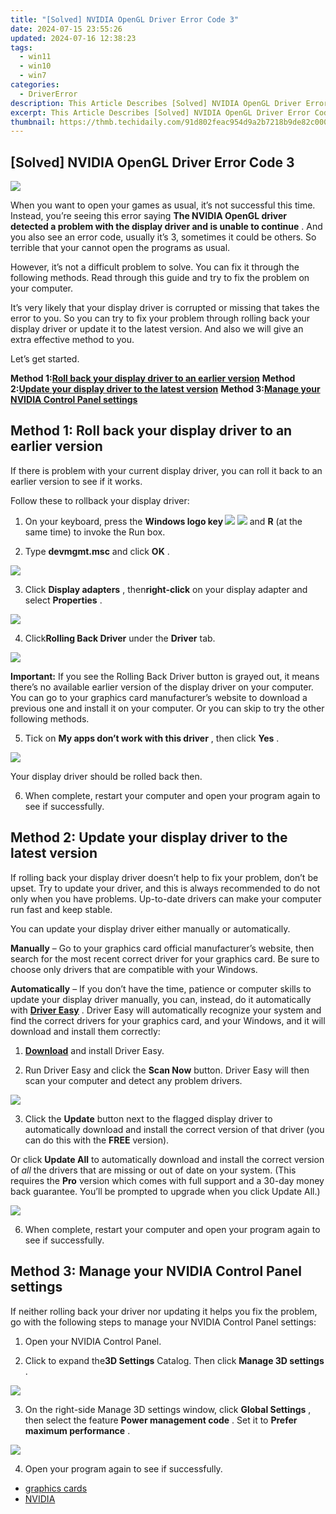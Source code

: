 ```yaml
---
title: "[Solved] NVIDIA OpenGL Driver Error Code 3"
date: 2024-07-15 23:55:26
updated: 2024-07-16 12:38:23
tags:
  - win11
  - win10
  - win7
categories:
  - DriverError
description: This Article Describes [Solved] NVIDIA OpenGL Driver Error Code 3
excerpt: This Article Describes [Solved] NVIDIA OpenGL Driver Error Code 3
thumbnail: https://thmb.techidaily.com/91d802feac954d9a2b7218b9de82c000f339447018e6cb53073b6a41a90f92e5.jpg
---
```


## [Solved] NVIDIA OpenGL Driver Error Code 3

![](https://images.drivereasy.com/wp-content/uploads/2017/11/img_5a18c9b41dbf5.png)

 When you want to open your games as usual, it’s not successful this time. Instead, you’re seeing this error saying **The NVIDIA OpenGL driver detected a problem with the display driver and is unable to continue** . And you also see an error code, usually it’s 3, sometimes it could be others. So terrible that your cannot open the programs as usual.

 However, it’s not a difficult problem to solve. You can fix it through the following methods. Read through this guide and try to fix the problem on your computer.

 It’s very likely that your display driver is corrupted or missing that takes the error to you. So you can try to fix your problem through rolling back your display driver or update it to the latest version. And also we will give an extra effective method to you.

Let’s get started.

 **Method 1:[Roll back your display driver to an earlier version](https://tinyland.pxf.io/org4ra)**
 **Method 2:[Update your display driver to the latest version](https://pish-posh-baby.sjv.io/g1jg15)**
 **Method 3:[Manage your NVIDIA Control Panel settings](https://coinrule.sjv.io/rqzonv)**

## Method 1: Roll back your display driver to an earlier version

 If there is problem with your current display driver, you can roll it back to an earlier version to see if it works.

Follow these to rollback your display driver:

 1) On your keyboard, press the   **Windows logo key ![](https://images.drivereasy.com/wp-content/uploads/2017/11/win-key-6.png) ![](https://images.drivereasy.com/wp-content/uploads/2017/11/win-key-5.png)**  and **R**  (at the same time) to invoke the Run box.

 2) Type **devmgmt.msc**  and click **OK** .

![](https://images.drivereasy.com/wp-content/uploads/2017/11/img_5a164dca2109f.png)

 3) Click **Display adapters** , then**right-click** on your display adapter and select **Properties** .

![](https://images.drivereasy.com/wp-content/uploads/2017/11/img_5a0e895a96c2e.jpg)

 4) Click**Rolling Back Driver** under the **Driver**  tab.

![](https://images.drivereasy.com/wp-content/uploads/2017/11/img_5a0e85aabc9ac.png)

**Important:**  If you see the Rolling Back Driver button is grayed out, it means there’s no available earlier version of the display driver on your computer. You can go to your graphics card manufacturer’s website to download a previous one and install it on your computer. Or you can skip to try the other following methods.

 5) Tick on **My apps don’t work with this driver** , then click **Yes** .

![](https://images.drivereasy.com/wp-content/uploads/2017/11/img_5a18dc5853a92.png)

Your display driver should be rolled back then.

 6) When complete, restart your computer and open your program again to see if successfully.

## Method 2: Update your display driver to the latest version

 If rolling back your display driver doesn’t help to fix your problem, don’t be upset. Try to update your driver, and this is always recommended to do not only when you have problems. Up-to-date drivers can make your computer run fast and keep stable.

You can update your display driver either manually or automatically.

**Manually** – Go to your graphics card official manufacturer’s website, then  search for the most recent correct driver for your graphics card. Be sure to choose only drivers that are compatible with your Windows.

**Automatically**  – If you don’t have the time, patience or computer skills to update your display driver manually, you can, instead, do it automatically with **[Driver Easy](https://tools.techidaily.com/drivereasy/download/)**  . Driver Easy will automatically recognize your system and find the correct drivers for your graphics card, and your Windows, and it will download and install them correctly:

 1) **[Download](https://tools.techidaily.com/drivereasy/download/)**   and install Driver Easy.

 2) Run Driver Easy and click the **Scan Now**   button. Driver Easy will then scan your computer and detect any problem drivers.

![](https://images.drivereasy.com/wp-content/uploads/2017/11/img_5a094b138e5e9.jpg)

 3) Click the **Update**  button next to the flagged display driver to automatically download and install the correct version of that driver (you can do this with the **FREE** version).

Or click **Update All**  to automatically download and install the correct version of _all_  the drivers that are missing or out of date on your system. (This requires the **Pro** version which comes with full support and a 30-day money back guarantee. You’ll be prompted to upgrade when you click Update All.)

![](https://images.drivereasy.com/wp-content/uploads/2017/11/img_5a094d2036324.jpg)

 6) When complete, restart your computer and open your program again to see if successfully.

## Method 3: Manage your NVIDIA Control Panel settings

 If neither rolling back your driver nor updating it helps you fix the problem, go with the following steps to manage your NVIDIA Control Panel settings:

1) Open your NVIDIA Control Panel.

2) Click to expand the**3D Settings** Catalog. Then click **Manage 3D settings** .

![](https://images.drivereasy.com/wp-content/uploads/2017/11/img_5a18e7fc8f079.png)

 3) On the right-side Manage 3D settings window, click **Global Settings** , then select the feature **Power management code** . Set it to **Prefer maximum performance** .

![](https://images.drivereasy.com/wp-content/uploads/2017/11/img_5a18ea6772e8f.jpg)

4) Open your program again to see if successfully.

* [graphics cards](https://tools.techidaily.com/drivereasy/download/)
* [NVIDIA](https://tools.techidaily.com/drivereasy/download/)

<ins class="adsbygoogle"
     style="display:block"
     data-ad-format="autorelaxed"
     data-ad-client="ca-pub-7571918770474297"
     data-ad-slot="1223367746"></ins>



<ins class="adsbygoogle"
     style="display:block"
     data-ad-client="ca-pub-7571918770474297"
     data-ad-slot="8358498916"
     data-ad-format="auto"
     data-full-width-responsive="true"></ins>
